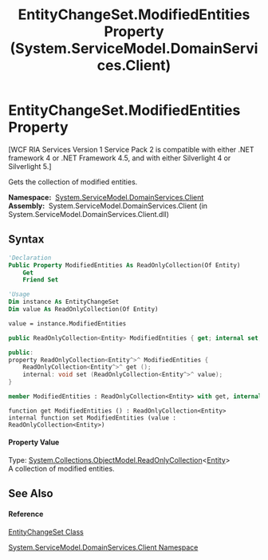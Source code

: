 ﻿---
title: EntityChangeSet.ModifiedEntities Property  (System.ServiceModel.DomainServices.Client)
TOCTitle: ModifiedEntities Property
ms:assetid: P:System.ServiceModel.DomainServices.Client.EntityChangeSet.ModifiedEntities
ms:mtpsurl: https://msdn.microsoft.com/en-us/library/system.servicemodel.domainservices.client.entitychangeset.modifiedentities(v=VS.91)
ms:contentKeyID: 28754684
ms.date: 01/27/2012
mtps_version: v=VS.91
f1_keywords:
- System.ServiceModel.DomainServices.Client.EntityChangeSet.ModifiedEntities
- System.ServiceModel.DomainServices.Client.EntityChangeSet.get_ModifiedEntities
- System.ServiceModel.DomainServices.Client.EntityChangeSet.set_ModifiedEntities
dev_langs:
- CSharp
- JScript
- VB
- FSharp
- c++
api_location:
- System.ServiceModel.DomainServices.Client.dll
api_name:
- System.ServiceModel.DomainServices.Client.EntityChangeSet.get_ModifiedEntities
- System.ServiceModel.DomainServices.Client.EntityChangeSet.ModifiedEntities
- System.ServiceModel.DomainServices.Client.EntityChangeSet.set_ModifiedEntities
api_type:
- Managed
topic_type:
- apiref
- kbSyntax
product_family_name: VS
ROBOTS: INDEX,FOLLOW
---

# EntityChangeSet.ModifiedEntities Property

\[WCF RIA Services Version 1 Service Pack 2 is compatible with either .NET framework 4 or .NET Framework 4.5, and with either Silverlight 4 or Silverlight 5.\]

Gets the collection of modified entities.

**Namespace:**  [System.ServiceModel.DomainServices.Client](ff422479\(v=vs.91\).md)  
**Assembly:**  System.ServiceModel.DomainServices.Client (in System.ServiceModel.DomainServices.Client.dll)

## Syntax

``` vb
'Declaration
Public Property ModifiedEntities As ReadOnlyCollection(Of Entity)
    Get
    Friend Set
```

``` vb
'Usage
Dim instance As EntityChangeSet
Dim value As ReadOnlyCollection(Of Entity)

value = instance.ModifiedEntities
```

``` csharp
public ReadOnlyCollection<Entity> ModifiedEntities { get; internal set; }
```

``` c++
public:
property ReadOnlyCollection<Entity^>^ ModifiedEntities {
    ReadOnlyCollection<Entity^>^ get ();
    internal: void set (ReadOnlyCollection<Entity^>^ value);
}
```

``` fsharp
member ModifiedEntities : ReadOnlyCollection<Entity> with get, internal set
```

``` jscript
function get ModifiedEntities () : ReadOnlyCollection<Entity>
internal function set ModifiedEntities (value : ReadOnlyCollection<Entity>)
```

#### Property Value

Type: [System.Collections.ObjectModel.ReadOnlyCollection](https://msdn.microsoft.com/en-us/library/ms132474)\<[Entity](ff422907\(v=vs.91\).md)\>  
A collection of modified entities.  
  

## See Also

#### Reference

[EntityChangeSet Class](ff422483\(v=vs.91\).md)

[System.ServiceModel.DomainServices.Client Namespace](ff422479\(v=vs.91\).md)

